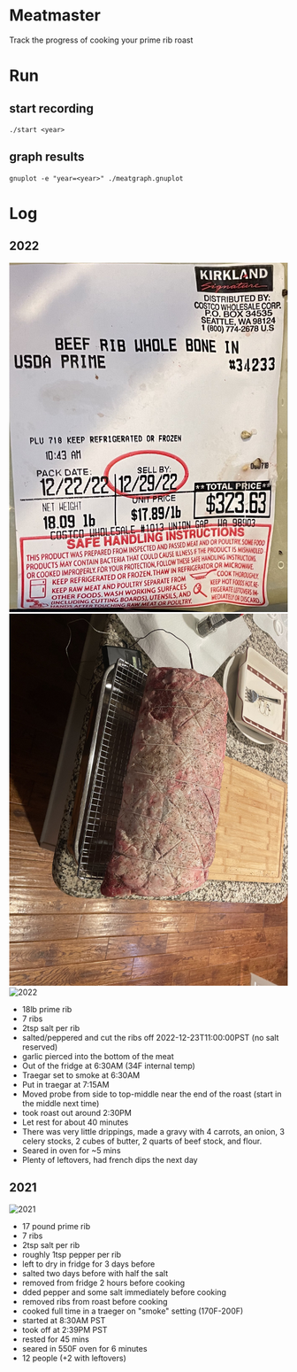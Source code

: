 # Meatmaster

Track the progress of cooking your prime rib roast

# Run

## start recording
```shell
./start <year>
```

## graph results
```shell
gnuplot -e "year=<year>" ./meatgraph.gnuplot
```

# Log
## 2022
![2022](./prime_rib_label_2022.jpg)
![2022](./prime_rib_before_2022.jpg)
![2022](./rprime_rib_2022.jpg)

* 18lb prime rib
* 7 ribs
* 2tsp salt per rib
* salted/peppered and cut the ribs off 2022-12-23T11:00:00PST (no salt reserved)
* garlic pierced into the bottom of the meat 
* Out of the fridge at 6:30AM (34F internal temp)
* Traegar set to smoke at 6:30AM
* Put in traegar at 7:15AM
* Moved probe from side to top-middle near the end of the roast (start in the middle next time)
* took roast out around 2:30PM
* Let rest for about 40 minutes
* There was very little drippings, made a gravy with 4 carrots, an onion, 3 celery stocks, 2 cubes of butter, 2 quarts of beef stock, and flour.
* Seared in oven for ~5 mins
* Plenty of leftovers, had french dips the next day

## 2021

![2021](./prime_rib_2021.JPG)

* 17 pound prime rib
* 7 ribs
* 2tsp salt per rib
* roughly 1tsp pepper per rib
* left to dry in fridge for 3 days before  
* salted two days before with half the salt  
* removed from fridge 2 hours before cooking  
* dded pepper and some salt immediately before cooking
* removed ribs from roast before cooking
* cooked full time in a traeger on "smoke" setting (170F-200F)
* started at 8:30AM PST
* took off at 2:39PM PST
* rested for 45 mins
* seared in 550F oven for 6 minutes
* 12 people (+2 with leftovers)
